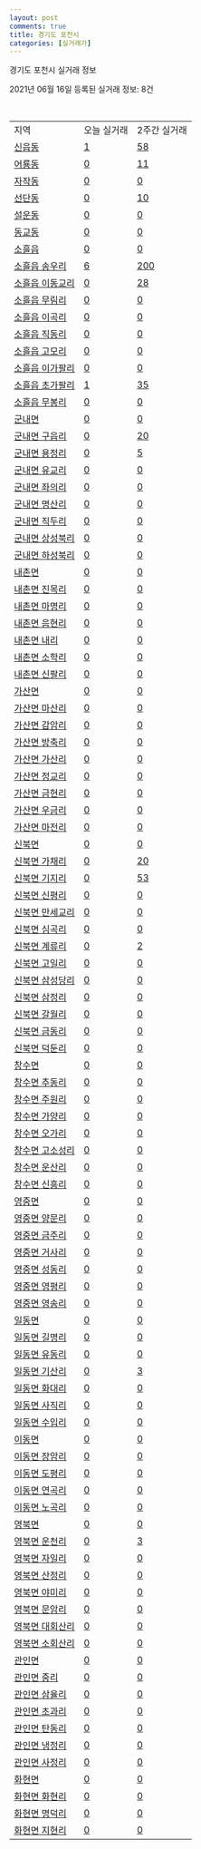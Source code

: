 ```yaml
---
layout: post
comments: true
title: 경기도 포천시
categories: [실거래가]
---
```


경기도 포천시 실거래 정보

2021년 06월 16일 등록된 실거래 정보: 8건

<script type="text/javascript">
  google.charts.load('current', {'packages':['corechart']});
  google.charts.setOnLoadCallback(drawChart);

  function drawChart() {
    var data = google.visualization.arrayToDataTable([['거래일', '매매', '전월세', '전매'], ['2021-03', 11, 26, 0], ['2021-04', 95, 58, 3], ['2021-05', 139, 55, 8], ['2021-06', 38, 9, 2], ['2021-02', 0, 4, 0]]);

    var options = {
      title: '최근 유형별 거래량 추이',
      legend: { position: 'bottom' }
    };

    var chart = new google.visualization.LineChart(document.getElementById('columnchart_material'));
    chart.draw(data, (options));
  }
</script>

<div id="columnchart_material" style="width: 450px; margin-left: -35px"></div>
<br>
<table class="sortable">
  <tr>
    <td>지역</td>
    <td>오늘 실거래</td>
    <td>2주간 실거래</td>
  </tr>

  
  <tr class="item">
    <td><a href="4165010100.html">신읍동</a></td>
    <td><a href="4165010100.html">1</a></td>
    <td><a href="4165010100.html">58</a></td>
  </tr>
    

  <tr class="item">
    <td><a href="4165010200.html">어룡동</a></td>
    <td><a href="4165010200.html">0</a></td>
    <td><a href="4165010200.html">11</a></td>
  </tr>
    

  <tr class="item">
    <td><a href="4165010300.html">자작동</a></td>
    <td><a href="4165010300.html">0</a></td>
    <td><a href="4165010300.html">0</a></td>
  </tr>
    

  <tr class="item">
    <td><a href="4165010400.html">선단동</a></td>
    <td><a href="4165010400.html">0</a></td>
    <td><a href="4165010400.html">10</a></td>
  </tr>
    

  <tr class="item">
    <td><a href="4165010500.html">설운동</a></td>
    <td><a href="4165010500.html">0</a></td>
    <td><a href="4165010500.html">0</a></td>
  </tr>
    

  <tr class="item">
    <td><a href="4165010600.html">동교동</a></td>
    <td><a href="4165010600.html">0</a></td>
    <td><a href="4165010600.html">0</a></td>
  </tr>
    

  <tr class="item">
    <td><a href="4165025000.html">소흘읍</a></td>
    <td><a href="4165025000.html">0</a></td>
    <td><a href="4165025000.html">0</a></td>
  </tr>
    

  <tr class="item">
    <td><a href="4165025021.html">소흘읍 송우리</a></td>
    <td><a href="4165025021.html">6</a></td>
    <td><a href="4165025021.html">200</a></td>
  </tr>
    

  <tr class="item">
    <td><a href="4165025022.html">소흘읍 이동교리</a></td>
    <td><a href="4165025022.html">0</a></td>
    <td><a href="4165025022.html">28</a></td>
  </tr>
    

  <tr class="item">
    <td><a href="4165025023.html">소흘읍 무림리</a></td>
    <td><a href="4165025023.html">0</a></td>
    <td><a href="4165025023.html">0</a></td>
  </tr>
    

  <tr class="item">
    <td><a href="4165025024.html">소흘읍 이곡리</a></td>
    <td><a href="4165025024.html">0</a></td>
    <td><a href="4165025024.html">0</a></td>
  </tr>
    

  <tr class="item">
    <td><a href="4165025025.html">소흘읍 직동리</a></td>
    <td><a href="4165025025.html">0</a></td>
    <td><a href="4165025025.html">0</a></td>
  </tr>
    

  <tr class="item">
    <td><a href="4165025026.html">소흘읍 고모리</a></td>
    <td><a href="4165025026.html">0</a></td>
    <td><a href="4165025026.html">0</a></td>
  </tr>
    

  <tr class="item">
    <td><a href="4165025027.html">소흘읍 이가팔리</a></td>
    <td><a href="4165025027.html">0</a></td>
    <td><a href="4165025027.html">0</a></td>
  </tr>
    

  <tr class="item">
    <td><a href="4165025028.html">소흘읍 초가팔리</a></td>
    <td><a href="4165025028.html">1</a></td>
    <td><a href="4165025028.html">35</a></td>
  </tr>
    

  <tr class="item">
    <td><a href="4165025029.html">소흘읍 무봉리</a></td>
    <td><a href="4165025029.html">0</a></td>
    <td><a href="4165025029.html">0</a></td>
  </tr>
    

  <tr class="item">
    <td><a href="4165031000.html">군내면</a></td>
    <td><a href="4165031000.html">0</a></td>
    <td><a href="4165031000.html">0</a></td>
  </tr>
    

  <tr class="item">
    <td><a href="4165031021.html">군내면 구읍리</a></td>
    <td><a href="4165031021.html">0</a></td>
    <td><a href="4165031021.html">20</a></td>
  </tr>
    

  <tr class="item">
    <td><a href="4165031022.html">군내면 용정리</a></td>
    <td><a href="4165031022.html">0</a></td>
    <td><a href="4165031022.html">5</a></td>
  </tr>
    

  <tr class="item">
    <td><a href="4165031023.html">군내면 유교리</a></td>
    <td><a href="4165031023.html">0</a></td>
    <td><a href="4165031023.html">0</a></td>
  </tr>
    

  <tr class="item">
    <td><a href="4165031024.html">군내면 좌의리</a></td>
    <td><a href="4165031024.html">0</a></td>
    <td><a href="4165031024.html">0</a></td>
  </tr>
    

  <tr class="item">
    <td><a href="4165031025.html">군내면 명산리</a></td>
    <td><a href="4165031025.html">0</a></td>
    <td><a href="4165031025.html">0</a></td>
  </tr>
    

  <tr class="item">
    <td><a href="4165031026.html">군내면 직두리</a></td>
    <td><a href="4165031026.html">0</a></td>
    <td><a href="4165031026.html">0</a></td>
  </tr>
    

  <tr class="item">
    <td><a href="4165031027.html">군내면 상성북리</a></td>
    <td><a href="4165031027.html">0</a></td>
    <td><a href="4165031027.html">0</a></td>
  </tr>
    

  <tr class="item">
    <td><a href="4165031028.html">군내면 하성북리</a></td>
    <td><a href="4165031028.html">0</a></td>
    <td><a href="4165031028.html">0</a></td>
  </tr>
    

  <tr class="item">
    <td><a href="4165032000.html">내촌면</a></td>
    <td><a href="4165032000.html">0</a></td>
    <td><a href="4165032000.html">0</a></td>
  </tr>
    

  <tr class="item">
    <td><a href="4165032021.html">내촌면 진목리</a></td>
    <td><a href="4165032021.html">0</a></td>
    <td><a href="4165032021.html">0</a></td>
  </tr>
    

  <tr class="item">
    <td><a href="4165032022.html">내촌면 마명리</a></td>
    <td><a href="4165032022.html">0</a></td>
    <td><a href="4165032022.html">0</a></td>
  </tr>
    

  <tr class="item">
    <td><a href="4165032023.html">내촌면 음현리</a></td>
    <td><a href="4165032023.html">0</a></td>
    <td><a href="4165032023.html">0</a></td>
  </tr>
    

  <tr class="item">
    <td><a href="4165032024.html">내촌면 내리</a></td>
    <td><a href="4165032024.html">0</a></td>
    <td><a href="4165032024.html">0</a></td>
  </tr>
    

  <tr class="item">
    <td><a href="4165032025.html">내촌면 소학리</a></td>
    <td><a href="4165032025.html">0</a></td>
    <td><a href="4165032025.html">0</a></td>
  </tr>
    

  <tr class="item">
    <td><a href="4165032026.html">내촌면 신팔리</a></td>
    <td><a href="4165032026.html">0</a></td>
    <td><a href="4165032026.html">0</a></td>
  </tr>
    

  <tr class="item">
    <td><a href="4165033000.html">가산면</a></td>
    <td><a href="4165033000.html">0</a></td>
    <td><a href="4165033000.html">0</a></td>
  </tr>
    

  <tr class="item">
    <td><a href="4165033021.html">가산면 마산리</a></td>
    <td><a href="4165033021.html">0</a></td>
    <td><a href="4165033021.html">0</a></td>
  </tr>
    

  <tr class="item">
    <td><a href="4165033022.html">가산면 감암리</a></td>
    <td><a href="4165033022.html">0</a></td>
    <td><a href="4165033022.html">0</a></td>
  </tr>
    

  <tr class="item">
    <td><a href="4165033023.html">가산면 방축리</a></td>
    <td><a href="4165033023.html">0</a></td>
    <td><a href="4165033023.html">0</a></td>
  </tr>
    

  <tr class="item">
    <td><a href="4165033024.html">가산면 가산리</a></td>
    <td><a href="4165033024.html">0</a></td>
    <td><a href="4165033024.html">0</a></td>
  </tr>
    

  <tr class="item">
    <td><a href="4165033025.html">가산면 정교리</a></td>
    <td><a href="4165033025.html">0</a></td>
    <td><a href="4165033025.html">0</a></td>
  </tr>
    

  <tr class="item">
    <td><a href="4165033026.html">가산면 금현리</a></td>
    <td><a href="4165033026.html">0</a></td>
    <td><a href="4165033026.html">0</a></td>
  </tr>
    

  <tr class="item">
    <td><a href="4165033027.html">가산면 우금리</a></td>
    <td><a href="4165033027.html">0</a></td>
    <td><a href="4165033027.html">0</a></td>
  </tr>
    

  <tr class="item">
    <td><a href="4165033028.html">가산면 마전리</a></td>
    <td><a href="4165033028.html">0</a></td>
    <td><a href="4165033028.html">0</a></td>
  </tr>
    

  <tr class="item">
    <td><a href="4165034000.html">신북면</a></td>
    <td><a href="4165034000.html">0</a></td>
    <td><a href="4165034000.html">0</a></td>
  </tr>
    

  <tr class="item">
    <td><a href="4165034021.html">신북면 가채리</a></td>
    <td><a href="4165034021.html">0</a></td>
    <td><a href="4165034021.html">20</a></td>
  </tr>
    

  <tr class="item">
    <td><a href="4165034022.html">신북면 기지리</a></td>
    <td><a href="4165034022.html">0</a></td>
    <td><a href="4165034022.html">53</a></td>
  </tr>
    

  <tr class="item">
    <td><a href="4165034023.html">신북면 신평리</a></td>
    <td><a href="4165034023.html">0</a></td>
    <td><a href="4165034023.html">0</a></td>
  </tr>
    

  <tr class="item">
    <td><a href="4165034024.html">신북면 만세교리</a></td>
    <td><a href="4165034024.html">0</a></td>
    <td><a href="4165034024.html">0</a></td>
  </tr>
    

  <tr class="item">
    <td><a href="4165034025.html">신북면 심곡리</a></td>
    <td><a href="4165034025.html">0</a></td>
    <td><a href="4165034025.html">0</a></td>
  </tr>
    

  <tr class="item">
    <td><a href="4165034026.html">신북면 계류리</a></td>
    <td><a href="4165034026.html">0</a></td>
    <td><a href="4165034026.html">2</a></td>
  </tr>
    

  <tr class="item">
    <td><a href="4165034027.html">신북면 고일리</a></td>
    <td><a href="4165034027.html">0</a></td>
    <td><a href="4165034027.html">0</a></td>
  </tr>
    

  <tr class="item">
    <td><a href="4165034028.html">신북면 삼성당리</a></td>
    <td><a href="4165034028.html">0</a></td>
    <td><a href="4165034028.html">0</a></td>
  </tr>
    

  <tr class="item">
    <td><a href="4165034029.html">신북면 삼정리</a></td>
    <td><a href="4165034029.html">0</a></td>
    <td><a href="4165034029.html">0</a></td>
  </tr>
    

  <tr class="item">
    <td><a href="4165034030.html">신북면 갈월리</a></td>
    <td><a href="4165034030.html">0</a></td>
    <td><a href="4165034030.html">0</a></td>
  </tr>
    

  <tr class="item">
    <td><a href="4165034031.html">신북면 금동리</a></td>
    <td><a href="4165034031.html">0</a></td>
    <td><a href="4165034031.html">0</a></td>
  </tr>
    

  <tr class="item">
    <td><a href="4165034032.html">신북면 덕둔리</a></td>
    <td><a href="4165034032.html">0</a></td>
    <td><a href="4165034032.html">0</a></td>
  </tr>
    

  <tr class="item">
    <td><a href="4165035000.html">창수면</a></td>
    <td><a href="4165035000.html">0</a></td>
    <td><a href="4165035000.html">0</a></td>
  </tr>
    

  <tr class="item">
    <td><a href="4165035021.html">창수면 추동리</a></td>
    <td><a href="4165035021.html">0</a></td>
    <td><a href="4165035021.html">0</a></td>
  </tr>
    

  <tr class="item">
    <td><a href="4165035022.html">창수면 주원리</a></td>
    <td><a href="4165035022.html">0</a></td>
    <td><a href="4165035022.html">0</a></td>
  </tr>
    

  <tr class="item">
    <td><a href="4165035023.html">창수면 가양리</a></td>
    <td><a href="4165035023.html">0</a></td>
    <td><a href="4165035023.html">0</a></td>
  </tr>
    

  <tr class="item">
    <td><a href="4165035024.html">창수면 오가리</a></td>
    <td><a href="4165035024.html">0</a></td>
    <td><a href="4165035024.html">0</a></td>
  </tr>
    

  <tr class="item">
    <td><a href="4165035025.html">창수면 고소성리</a></td>
    <td><a href="4165035025.html">0</a></td>
    <td><a href="4165035025.html">0</a></td>
  </tr>
    

  <tr class="item">
    <td><a href="4165035026.html">창수면 운산리</a></td>
    <td><a href="4165035026.html">0</a></td>
    <td><a href="4165035026.html">0</a></td>
  </tr>
    

  <tr class="item">
    <td><a href="4165035027.html">창수면 신흥리</a></td>
    <td><a href="4165035027.html">0</a></td>
    <td><a href="4165035027.html">0</a></td>
  </tr>
    

  <tr class="item">
    <td><a href="4165036000.html">영중면</a></td>
    <td><a href="4165036000.html">0</a></td>
    <td><a href="4165036000.html">0</a></td>
  </tr>
    

  <tr class="item">
    <td><a href="4165036021.html">영중면 양문리</a></td>
    <td><a href="4165036021.html">0</a></td>
    <td><a href="4165036021.html">0</a></td>
  </tr>
    

  <tr class="item">
    <td><a href="4165036022.html">영중면 금주리</a></td>
    <td><a href="4165036022.html">0</a></td>
    <td><a href="4165036022.html">0</a></td>
  </tr>
    

  <tr class="item">
    <td><a href="4165036023.html">영중면 거사리</a></td>
    <td><a href="4165036023.html">0</a></td>
    <td><a href="4165036023.html">0</a></td>
  </tr>
    

  <tr class="item">
    <td><a href="4165036024.html">영중면 성동리</a></td>
    <td><a href="4165036024.html">0</a></td>
    <td><a href="4165036024.html">0</a></td>
  </tr>
    

  <tr class="item">
    <td><a href="4165036025.html">영중면 영평리</a></td>
    <td><a href="4165036025.html">0</a></td>
    <td><a href="4165036025.html">0</a></td>
  </tr>
    

  <tr class="item">
    <td><a href="4165036026.html">영중면 영송리</a></td>
    <td><a href="4165036026.html">0</a></td>
    <td><a href="4165036026.html">0</a></td>
  </tr>
    

  <tr class="item">
    <td><a href="4165037000.html">일동면</a></td>
    <td><a href="4165037000.html">0</a></td>
    <td><a href="4165037000.html">0</a></td>
  </tr>
    

  <tr class="item">
    <td><a href="4165037021.html">일동면 길명리</a></td>
    <td><a href="4165037021.html">0</a></td>
    <td><a href="4165037021.html">0</a></td>
  </tr>
    

  <tr class="item">
    <td><a href="4165037022.html">일동면 유동리</a></td>
    <td><a href="4165037022.html">0</a></td>
    <td><a href="4165037022.html">0</a></td>
  </tr>
    

  <tr class="item">
    <td><a href="4165037023.html">일동면 기산리</a></td>
    <td><a href="4165037023.html">0</a></td>
    <td><a href="4165037023.html">3</a></td>
  </tr>
    

  <tr class="item">
    <td><a href="4165037024.html">일동면 화대리</a></td>
    <td><a href="4165037024.html">0</a></td>
    <td><a href="4165037024.html">0</a></td>
  </tr>
    

  <tr class="item">
    <td><a href="4165037025.html">일동면 사직리</a></td>
    <td><a href="4165037025.html">0</a></td>
    <td><a href="4165037025.html">0</a></td>
  </tr>
    

  <tr class="item">
    <td><a href="4165037026.html">일동면 수입리</a></td>
    <td><a href="4165037026.html">0</a></td>
    <td><a href="4165037026.html">0</a></td>
  </tr>
    

  <tr class="item">
    <td><a href="4165038000.html">이동면</a></td>
    <td><a href="4165038000.html">0</a></td>
    <td><a href="4165038000.html">0</a></td>
  </tr>
    

  <tr class="item">
    <td><a href="4165038021.html">이동면 장암리</a></td>
    <td><a href="4165038021.html">0</a></td>
    <td><a href="4165038021.html">0</a></td>
  </tr>
    

  <tr class="item">
    <td><a href="4165038022.html">이동면 도평리</a></td>
    <td><a href="4165038022.html">0</a></td>
    <td><a href="4165038022.html">0</a></td>
  </tr>
    

  <tr class="item">
    <td><a href="4165038023.html">이동면 연곡리</a></td>
    <td><a href="4165038023.html">0</a></td>
    <td><a href="4165038023.html">0</a></td>
  </tr>
    

  <tr class="item">
    <td><a href="4165038024.html">이동면 노곡리</a></td>
    <td><a href="4165038024.html">0</a></td>
    <td><a href="4165038024.html">0</a></td>
  </tr>
    

  <tr class="item">
    <td><a href="4165039000.html">영북면</a></td>
    <td><a href="4165039000.html">0</a></td>
    <td><a href="4165039000.html">0</a></td>
  </tr>
    

  <tr class="item">
    <td><a href="4165039021.html">영북면 운천리</a></td>
    <td><a href="4165039021.html">0</a></td>
    <td><a href="4165039021.html">3</a></td>
  </tr>
    

  <tr class="item">
    <td><a href="4165039022.html">영북면 자일리</a></td>
    <td><a href="4165039022.html">0</a></td>
    <td><a href="4165039022.html">0</a></td>
  </tr>
    

  <tr class="item">
    <td><a href="4165039023.html">영북면 산정리</a></td>
    <td><a href="4165039023.html">0</a></td>
    <td><a href="4165039023.html">0</a></td>
  </tr>
    

  <tr class="item">
    <td><a href="4165039024.html">영북면 야미리</a></td>
    <td><a href="4165039024.html">0</a></td>
    <td><a href="4165039024.html">0</a></td>
  </tr>
    

  <tr class="item">
    <td><a href="4165039025.html">영북면 문암리</a></td>
    <td><a href="4165039025.html">0</a></td>
    <td><a href="4165039025.html">0</a></td>
  </tr>
    

  <tr class="item">
    <td><a href="4165039026.html">영북면 대회산리</a></td>
    <td><a href="4165039026.html">0</a></td>
    <td><a href="4165039026.html">0</a></td>
  </tr>
    

  <tr class="item">
    <td><a href="4165039027.html">영북면 소회산리</a></td>
    <td><a href="4165039027.html">0</a></td>
    <td><a href="4165039027.html">0</a></td>
  </tr>
    

  <tr class="item">
    <td><a href="4165040000.html">관인면</a></td>
    <td><a href="4165040000.html">0</a></td>
    <td><a href="4165040000.html">0</a></td>
  </tr>
    

  <tr class="item">
    <td><a href="4165040021.html">관인면 중리</a></td>
    <td><a href="4165040021.html">0</a></td>
    <td><a href="4165040021.html">0</a></td>
  </tr>
    

  <tr class="item">
    <td><a href="4165040022.html">관인면 삼율리</a></td>
    <td><a href="4165040022.html">0</a></td>
    <td><a href="4165040022.html">0</a></td>
  </tr>
    

  <tr class="item">
    <td><a href="4165040023.html">관인면 초과리</a></td>
    <td><a href="4165040023.html">0</a></td>
    <td><a href="4165040023.html">0</a></td>
  </tr>
    

  <tr class="item">
    <td><a href="4165040024.html">관인면 탄동리</a></td>
    <td><a href="4165040024.html">0</a></td>
    <td><a href="4165040024.html">0</a></td>
  </tr>
    

  <tr class="item">
    <td><a href="4165040025.html">관인면 냉정리</a></td>
    <td><a href="4165040025.html">0</a></td>
    <td><a href="4165040025.html">0</a></td>
  </tr>
    

  <tr class="item">
    <td><a href="4165040026.html">관인면 사정리</a></td>
    <td><a href="4165040026.html">0</a></td>
    <td><a href="4165040026.html">0</a></td>
  </tr>
    

  <tr class="item">
    <td><a href="4165041000.html">화현면</a></td>
    <td><a href="4165041000.html">0</a></td>
    <td><a href="4165041000.html">0</a></td>
  </tr>
    

  <tr class="item">
    <td><a href="4165041021.html">화현면 화현리</a></td>
    <td><a href="4165041021.html">0</a></td>
    <td><a href="4165041021.html">0</a></td>
  </tr>
    

  <tr class="item">
    <td><a href="4165041022.html">화현면 명덕리</a></td>
    <td><a href="4165041022.html">0</a></td>
    <td><a href="4165041022.html">0</a></td>
  </tr>
    

  <tr class="item">
    <td><a href="4165041023.html">화현면 지현리</a></td>
    <td><a href="4165041023.html">0</a></td>
    <td><a href="4165041023.html">0</a></td>
  </tr>
    


</table>


    